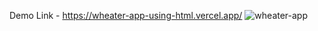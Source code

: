 Demo Link - https://wheater-app-using-html.vercel.app/
![wheater-app](https://github.com/Deepak6440/wheater-app-using-HTML/assets/59681582/16472b83-3e3e-49f1-b845-b4bb3cbd1d8e)

